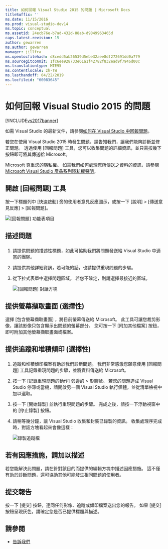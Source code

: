 ```yaml
---
title: 如何回報 Visual Studio 2015 的問題 | Microsoft Docs
titleSuffix: ''
ms.date: 11/15/2016
ms.prod: visual-studio-dev14
ms.topic: conceptual
ms.assetid: 24ecb76e-b7ad-432d-88ab-d9849963465d
caps.latest.revision: 15
author: gewarren
ms.author: gewarren
manager: jillfra
ms.openlocfilehash: d8cedd5ab26539d5ebe32aee8df272691dd0a779
ms.sourcegitcommit: 1fc6ee928733e61a1f42782f832ead9f7946d00c
ms.translationtype: MTE95
ms.contentlocale: zh-TW
ms.lasthandoff: 04/22/2019
ms.locfileid: "60083645"
---
```

# <a name="how-to-report-a-problem-with-visual-studio-2015"></a>如何回報 Visual Studio 2015 的問題
[!INCLUDE[vs2017banner](../includes/vs2017banner.md)]

如需 Visual Studio 的最新文件，請參閱[如何在 Visual Studio 中回報問題](/visualstudio/ide/how-to-report-a-problem-with-visual-studio)。

若您在使用 Visual Studio 2015 時發生問題，請告知我們，讓我們能夠診斷並修正問題。  透過使用 [回報問題]  工具，您可以收集問題的詳細資訊，並只需按幾下按鈕即可將其傳送給 Microsoft。

Microsoft 尊重您的隱私權。 如需我們如何處理您所傳送之資料的資訊，請參閱 [Microsoft Visual Studio 產品系列隱私權聲明](https://www.visualstudio.com/dn948229)。

## <a name="open-the-report-a-problem-tool"></a>開啟 [回報問題] 工具

按一下標題列中 [快速啟動] 旁的使用者意見反應圖示，或按一下 [說明] > [傳送意見反應] > [回報問題]。

![[回報問題] 功能表項目](../ide/media/report-a-problem-menu-item.png "[回報問題] 功能表項目")

## <a name="describe-the-problem"></a>描述問題

### <a name="describe_the_problem"></a>

1. 請提供問題的描述性標題，如此可協助我們將問題發送給 Visual Studio 中適當的團隊。

2. 請提供其他詳細資訊，若可能的話，也請提供重現問題的步驟。

3. 從下拉式表單中選擇問題區域。 若您不確定，則請選擇最接近的區域。

   ![[回報問題] 對話方塊](../ide/media/report-a-problem-dialog.png "[回報問題] 對話方塊")

## <a name="provide-a-screenshot-optional"></a>提供螢幕擷取畫面 (選擇性)

選擇 [包含螢幕擷取畫面]  ，將目前螢幕傳送給 Microsoft。 此工具可讓您裁剪影像，讓該影像只包含顯示出問題的螢幕部分。 您可按一下 [附加其他檔案]  按鈕，即可附加其他螢幕擷取畫面或檔案。

## <a name="provide-a-trace-and-heap-dump-optional"></a>提供追蹤和堆積傾印 (選擇性)

### <a name="provide_a_trace_and_heap_dump"></a>

1. 追蹤和堆積傾印檔案有助於我們診斷問題。   我們非常感激您願意使用 [回報問題] 工具記錄重現問題的步驟，並將資料傳送給 Microsoft。

2. 按一下 [記錄重現問題的動作] 旁邊的 &gt; 形箭號。 若您的問題造成 Visual Studio 停滯或當機，請開啟另一個 Visual Studio 執行個體，並從清單檢視中加以選取。

3. 按一下 [開始錄製]  並執行重現問題的步驟。 完成之後，請按一下浮動視窗中的 [停止錄製]  按鈕。

4. 請稍等幾分鐘，讓 Visual Studio 收集和封裝已錄製的資訊。 收集處理序完成時，對話方塊看起來會像這樣：

     ![錄製追蹤檔](../ide/media/record-a-trace-file.png "錄製追蹤檔")

## <a name="describe-the-workaround-if-there-is-one"></a>若有因應措施，請加以描述

若您能解決此問題，請在針對該目的而提供的編輯方塊中描述因應措施。 這不僅有助於診斷問題，還可協助其他可能發生相同問題的使用者。

## <a name="submit-the-report"></a>提交報告

按一下 [提交] 按鈕，連同任何影像、追蹤或傾印檔案送出您的報告。 如果 [提交] 按鈕呈現灰色，請確定您是否已提供標題與描述。

## <a name="see-also"></a>請參閱

- [告訴我們](../ide/talk-to-us.md)
